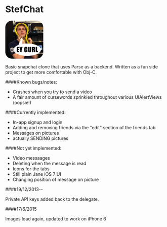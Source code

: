 StefChat
========

![StefChat Logo](https://raw.githubusercontent.com/sdierauf/StefChat/master/Blast/Icon-60@2x.png)

Basic snapchat clone that uses Parse as a backend. Written as a fun side project to get more comfortable with Obj-C.


####Known bugs/notes:

  * Crashes when you try to send a video
  * A fair amount of cursewords sprinkled throughout various UIAlertViews (oopsie!)

####Currently implemented:

  * In-app signup and login
  * Adding and removing friends via the "edit" section of the friends tab
  * Messages on pictures
  * actually SENDING pictures

####Not yet implemented:

  * Video messaages
  * Deleting when the message is read
  * Icons for the tabs
  * Still plain Jane iOS 7 UI
  * Changing position of message on picture

####19/12/2013--

Private API keys added back to the delegate.

####17/6/2015

Images load again, updated to work on iPhone 6 
